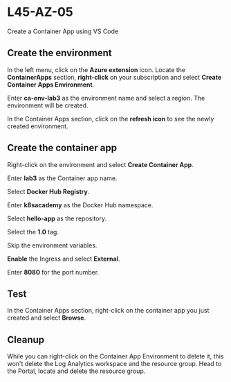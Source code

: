 # L45-AZ-05

Create a Container App using VS Code

## Create the environment

In the left menu, click on the **Azure extension** icon. Locate the **ContainerApps** section, **right-click** on your subscription and select **Create Container Apps Environment**.

Enter **ca-env-lab3** as the environment name and select a region. The environment will be created.

In the Container Apps section, click on the **refresh icon** to see the newly created environment.

## Create the container app

Right-click on the environment and select **Create Container App**.

Enter **lab3** as the Container app name.

Select **Docker Hub Registry**.

Enter **k8sacademy** as the Docker Hub namespace.

Select **hello-app** as the repository.

Select the **1.0** tag.

Skip the environment variables.

**Enable** the Ingress and select **External**.

Enter **8080** for the port number.

## Test

In the Container Apps section, right-click on the container app you just created and select **Browse**.

## Cleanup

While you can right-click on the Container App Environment to delete it, this won't delete the Log Analytics workspace and the resource group. Head to the Portal, locate and delete the resource group.
